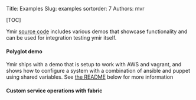 Title: Examples
Slug: examples
sortorder: 7
Authors: mvr

[TOC]

Ymir [source code](#) includes various demos that showcase functionality and can be used for integration testing ymir itself.

#### Polyglot demo

Ymir ships with a demo that is setup to work with AWS and vagrant, and shows how to configure a system with a combination of ansible and puppet using shared variables.  See [the README](https://github.com/mattvonrocketstein/ymir/blob/master/demos/polyglot/README.md) below for more information

<script src="https://gist-it.appspot.com/github/mattvonrocketstein/ymir/blob/vagrant/demos/polyglot/README.md"></script>

#### Custom service operations with fabric
